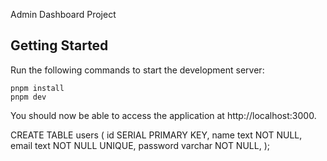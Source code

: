 Admin Dashboard Project

## Getting Started

Run the following commands to start the development server:

```
pnpm install
pnpm dev
```

You should now be able to access the application at http://localhost:3000.

CREATE TABLE users (
id SERIAL PRIMARY KEY,
name text NOT NULL,
email text NOT NULL UNIQUE,
password varchar NOT NULL,
);
